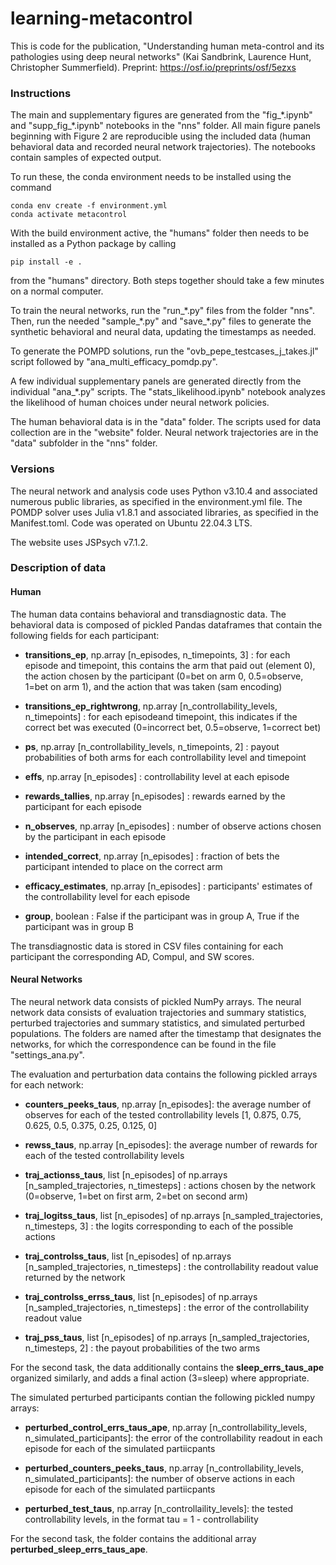 # learning-metacontrol

This is code for the publication, "Understanding human meta-control and its pathologies using deep neural networks" (Kai Sandbrink, Laurence Hunt, Christopher Summerfield). Preprint: https://osf.io/preprints/osf/5ezxs

### Instructions

The main and supplementary figures are generated from the "fig_\*.ipynb" and "supp_fig_\*.ipynb" notebooks in the "nns" folder. All main figure panels beginning with Figure 2 are reproducible using the included data (human behavioral data and recorded neural network trajectories). The notebooks contain samples of expected output.

To run these, the conda environment needs to be installed using the command

```
conda env create -f environment.yml
conda activate metacontrol
```

With the build environment active, the "humans" folder then needs to be installed as a Python package by calling

``` 
pip install -e . 
```

from the "humans" directory. Both steps together should take a few minutes on a normal computer.

To train the neural networks, run the "run_\*.py" files from the folder "nns". Then, run the needed "sample_\*.py" and "save_\*.py" files to generate the synthetic behavioral and neural data, updating the timestamps as needed.

To generate the POMPD solutions, run the "ovb_pepe_testcases_j_takes.jl" script followed by "ana_multi_efficacy_pomdp.py". 

A few individual supplementary panels are generated directly from the individual "ana_\*.py" scripts. The "stats_likelihood.ipynb" notebook analyzes the likelihood of human choices under neural network policies.

The human behavioral data is in the "data" folder. The scripts used for data collection are in the "website" folder. Neural network trajectories are in the "data" subfolder in the "nns" folder.

### Versions

The neural network and analysis code uses Python v3.10.4 and associated numerous public libraries, as specified in the environment.yml file. The POMDP solver uses Julia v1.8.1 and associated libraries, as specified in the Manifest.toml. Code was operated on Ubuntu 22.04.3 LTS.

The website uses JSPsych v7.1.2.

### Description of data

#### Human

The human data contains behavioral and transdiagnostic data. The behavioral data is composed of pickled Pandas dataframes that contain the following fields for each participant:

- **transitions_ep**, np.array [n_episodes, n_timepoints, 3] : for each episode and timepoint, this contains the arm that paid out (element 0), the action chosen by the participant (0=bet on arm 0, 0.5=observe, 1=bet on arm 1), and the action that was taken (sam encoding)

- **transitions_ep_rightwrong**, np.array [n_controllability_levels, n_timepoints] : for each episodeand timepoint, this indicates if the correct bet was executed (0=incorrect bet, 0.5=observe, 1=correct bet)

- **ps**, np.array [n_controllability_levels, n_timepoints, 2] : payout probabilities of both arms for each controllability level and timepoint

- **effs**, np.array [n_episodes] : controllability level at each episode

- **rewards_tallies**, np.array [n_episodes] : rewards earned by the participant for each episode

- **n_observes**, np.array [n_episodes] : number of observe actions chosen by the participant in each episode

- **intended_correct**, np.array [n_episodes] : fraction of bets the participant intended to place on the correct arm

- **efficacy_estimates**, np.array [n_episodes] : participants' estimates of the controllability level for each episode

- **group**, boolean : False if the participant was in group A, True if the participant was in group B

The transdiagnostic data is stored in CSV files containing for each participant the corresponding AD, Compul, and SW scores.

#### Neural Networks

The neural network data consists of pickled NumPy arrays. The neural network data consists of evaluation trajectories and summary statistics, perturbed trajectories and summary statistics, and simulated perturbed populations. The folders are named after the timestamp that designates the networks, for which the correspondence can be found in the file "settings_ana.py".

The evaluation and perturbation data contains the following pickled arrays for each network:

- **counters_peeks_taus**, np.array [n_episodes]: the average number of observes for each of the tested controllability levels [1, 0.875, 0.75, 0.625, 0.5, 0.375, 0.25, 0.125, 0]

- **rewss_taus**, np.array [n_episodes]: the average number of rewards for each of the tested controllability levels 

- **traj_actionss_taus**, list [n_episodes] of np.arrays [n_sampled_trajectories, n_timesteps] : actions chosen by the network (0=observe, 1=bet on first arm, 2=bet on second arm)

- **traj_logitss_taus**, list [n_episodes] of np.arrays [n_sampled_trajectories, n_timesteps, 3] : the logits corresponding to each of the possible actions

- **traj_controlss_taus**, list [n_episodes] of np.arrays [n_sampled_trajectories, n_timesteps] : the controllability readout value returned by the network

- **traj_controlss_errss_taus**, list [n_episodes] of np.arrays [n_sampled_trajectories, n_timesteps] : the error of the controllability readout value

- **traj_pss_taus**, list [n_episodes] of np.arrays [n_sampled_trajectories, n_timesteps, 2] : the payout probabilities of the two arms

For the second task, the data additionally contains the **sleep_errs_taus_ape** organized similarly, and adds a final action (3=sleep) where appropriate.

The simulated perturbed participants contian the following pickled numpy arrays:

- **perturbed_control_errs_taus_ape**, np.array [n_controllability_levels, n_simulated_participants]: the error of the controllability readout in each episode for each of the simulated partiicpants

- **perturbed_counters_peeks_taus**, np.array [n_controllability_levels, n_simulated_participants]: the number of observe actions in each episode for each of the simulated partiicpants

- **perturbed_test_taus**, np.array [n_controllaility_levels]: the tested controllability levels, in the format tau = 1 - controllability

For the second task, the folder contains the additional array **perturbed_sleep_errs_taus_ape**.